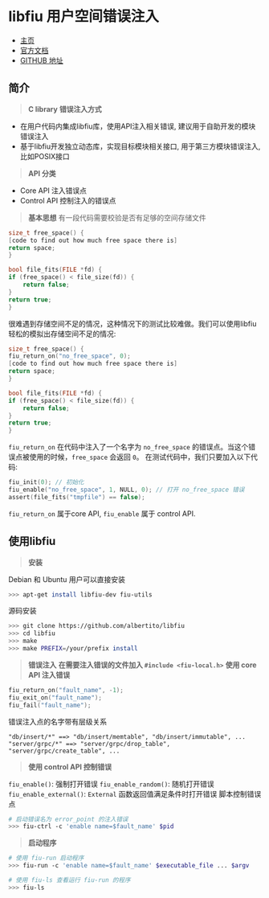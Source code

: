# libfiu 用户空间错误注入

* [主页](https://blitiri.com.ar/p/libfiu/)
* [官方文档](https://blitiri.com.ar/p/libfiu/doc/guide.html)
* [GITHUB 地址](https://github.com/albertito/libfiu)

## 简介
> **C library**
> **错误注入方式**
- 在用户代码内集成libfiu库，使用API注入相关错误, 建议用于自助开发的模块错误注入
- 基于libfiu开发独立动态库，实现目标模块相关接口, 用于第三方模块错误注入, 比如POSIX接口
> **API 分类**
- Core API 注入错误点
- Control API 控制注入的错误点
> **基本思想**
有一段代码需要校验是否有足够的空间存储文件
```c
size_t free_space() {
[code to find out how much free space there is]
return space;
}

bool file_fits(FILE *fd) {
if (free_space() < file_size(fd)) {
    return false;
}
return true;
}
```
很难遇到存储空间不足的情况，这种情况下的测试比较难做。我们可以使用libfiu轻松的模拟出存储空间不足的情况:
```c
size_t free_space() {
fiu_return_on("no_free_space", 0);
[code to find out how much free space there is]
return space;
}

bool file_fits(FILE *fd) {
if (free_space() < file_size(fd)) {
    return false;
}
return true;
}
```
`fiu_return_on` 在代码中注入了一个名字为 `no_free_space` 的错误点。当这个错误点被使用的时候，`free_space` 会返回 `0`。
在测试代码中，我们只要加入以下代码:
```c
fiu_init(0); // 初始化
fiu_enable("no_free_space", 1, NULL, 0); // 打开 no_free_space 错误
assert(file_fits("tmpfile") == false);
```
`fiu_return_on` 属于core API, `fiu_enable` 属于 control API.

## 使用libfiu
> **安装**

Debian 和 Ubuntu 用户可以直接安装
```bash
>>> apt-get install libfiu-dev fiu-utils
```
源码安装
```bash
>>> git clone https://github.com/albertito/libfiu
>>> cd libfiu
>>> make
>>> make PREFIX=/your/prefix install
```

> **错误注入**
**在需要注入错误的文件加入 `#include <fiu-local.h>`**
**使用 core API 注入错误**
```cpp
fiu_return_on("fault_name", -1);
fiu_exit_on("fault_name");
fiu_fail("fault_name");
 ```
错误注入点的名字带有层级关系
```
"db/insert/*" ==> "db/insert/memtable", "db/insert/immutable", ...
"server/grpc/*" ==> "server/grpc/drop_table", "server/grpc/create_table", ...
```
> **使用 control API 控制错误**

`fiu_enable()`: 强制打开错误
`fiu_enable_random()`: 随机打开错误
`fiu_enable_external()`: `External` 函数返回值满足条件时打开错误
脚本控制错误点
```bash
# 启动错误名为 error_point 的注入错误
>>> fiu-ctrl -c 'enable name=$fault_name' $pid
```
> **启动程序**
```bash
# 使用 fiu-run 启动程序
>>> fiu-run -c 'enable name=$fault_name' $executable_file ... $argv

# 使用 fiu-ls 查看运行 fiu-run 的程序
>>> fiu-ls
```
